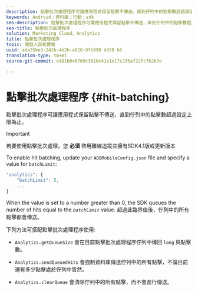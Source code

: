 ```yaml
---
description: 點擊批次處理程序可讓應用程式保留點擊不傳送，直到佇列中的點擊數超過設定上限為止。
keywords: Android；資料庫；行動；sdk
seo-description: 點擊批次處理程序可讓應用程式保留點擊不傳送，直到佇列中的點擊數超過設定上限為止。
seo-title: 點擊批次處理程序
solution: Marketing Cloud、Analytics
title: 點擊批次處理程序
topic: 開發人員和實施
uuid: ada35be3-242b-4b2b-a828-9fb998 dd58 b5
translation-type: tm+mt
source-git-commit: e481b046769c3010c41e1e17c235af22fc762b7e

---
```



# 點擊批次處理程序 {#hit-batching}

點擊批次處理程序可讓應用程式保留點擊不傳送，直到佇列中的點擊數超過設定上限為止。

>[!IMPORTANT]
>
>若要使用點擊批次處理，您 **必須** 啓用離線追蹤並擁有SDK4.1版或更新版本

To enable hit batching, update your `ADBMobileConfig.json` file and specify a value for `batchLimit`:

```js
"analytics": {
    "batchLimit": 5,
    ...
}
```

When the value is set to a number greater than 0, the SDK queues the number of hits equal to the *`batchLimit`* value. 超過此臨界值後，佇列中的所有點擊都會傳送。

下列方法可搭配點擊批次處理程序使用:

* `Analytics.getQueueSize` 會在目前點擊批次處理程序佇列中傳回 `long` 與點擊數。

* `Analytics.sendQueuedHits` 會強制資料庫傳送佇列中的所有點擊，不論目前還有多少點擊處於佇列中皆然。
* `Analytics.clearQueue` 會清除佇列中的所有點擊，而不會進行傳送。
